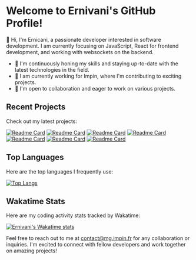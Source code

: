 # Welcome to Ernivani's GitHub Profile!

👋 Hi, I'm Ernicani, a passionate developer interested in software development. I am currently focusing on JavaScript, React for frontend development, and working with websockets on the backend.

- 🌱 I'm continuously honing my skills and staying up-to-date with the latest technologies in the field.
- 💼 I am currently working for Impin, where I'm contributing to exciting projects.
- 💞️ I'm open to collaboration and eager to work on various projects.

## Recent Projects

Check out my latest projects:

[![Readme Card](https://github-readme-stats.vercel.app/api/pin/?username=ernivani&repo=streaming-video-next.js&show_owner=true&theme=radical)](https://github.com/ernivani/streaming-video-next.js)
[![Readme Card](https://github-readme-stats.vercel.app/api/pin/?username=ernivani&repo=ai-python-snakeGame&show_owner=true&theme=radical)](https://github.com/ernivani/ai-python-snakeGame)
[![Readme Card](https://github-readme-stats.vercel.app/api/pin/?username=ernivani&repo=sdl-game&show_owner=true&theme=radical)](https://github.com/ernivani/sdl-game)
[![Readme Card](https://github-readme-stats.vercel.app/api/pin/?username=ernivani&repo=impinCode&show_owner=true&theme=radical)](https://github.com/ernivani/impinCode)
[![Readme Card](https://github-readme-stats.vercel.app/api/pin/?username=ernivani&repo=lua-voxel&show_owner=true&theme=radical)](https://github.com/ernivani/lua-voxel)
[![Readme Card](https://github-readme-stats.vercel.app/api/pin/?username=ernivani&repo=sdl2dEngine&show_owner=true&theme=radical)](https://github.com/ernivani/sdl2dEngine)
[![Readme Card](https://github-readme-stats.vercel.app/api/pin/?username=ernivani&repo=Mizu-no-Y-sei&show_owner=true&theme=radical)](https://github.com/ernivani/Mizu-no-Y-sei)

## Top Languages

Here are the top languages I frequently use:

[![Top Langs](https://github-readme-stats.vercel.app/api/top-langs/?username=ernivani&layout=compact&theme=radical)](https://github.com/ernivani)

## Wakatime Stats

Here are my coding activity stats tracked by Wakatime:

[![Ernivani's Wakatime stats](https://github-readme-stats.vercel.app/api/wakatime?username=ernivani&layout=compact&theme=radical)](https://wakatime.com)

Feel free to reach out to me at contact@mg.impin.fr for any collaboration or inquiries. I'm excited to connect with fellow developers and work together on amazing projects!

